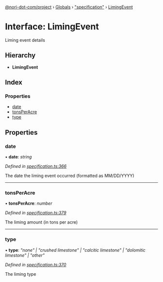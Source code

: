 [@nori-dot-com/project](../README.md) › [Globals](../globals.md) › ["specification"](../modules/_specification_.md) › [LimingEvent](_specification_.limingevent.md)

# Interface: LimingEvent

Liming event details

## Hierarchy

* **LimingEvent**

## Index

### Properties

* [date](_specification_.limingevent.md#date)
* [tonsPerAcre](_specification_.limingevent.md#tonsperacre)
* [type](_specification_.limingevent.md#type)

## Properties

###  date

• **date**: *string*

*Defined in [specification.ts:366](https://github.com/nori-dot-eco/nori-dot-com/blob/376c30c/packages/project/src/specification.ts#L366)*

The date the liming event occurred (formatted as MM/DD/YYYY)

___

###  tonsPerAcre

• **tonsPerAcre**: *number*

*Defined in [specification.ts:379](https://github.com/nori-dot-eco/nori-dot-com/blob/376c30c/packages/project/src/specification.ts#L379)*

The liming amount (in tons per acre)

___

###  type

• **type**: *"none" | "crushed limestone" | "calcitic limestone" | "dolomitic limestone" | "other"*

*Defined in [specification.ts:370](https://github.com/nori-dot-eco/nori-dot-com/blob/376c30c/packages/project/src/specification.ts#L370)*

The liming type
